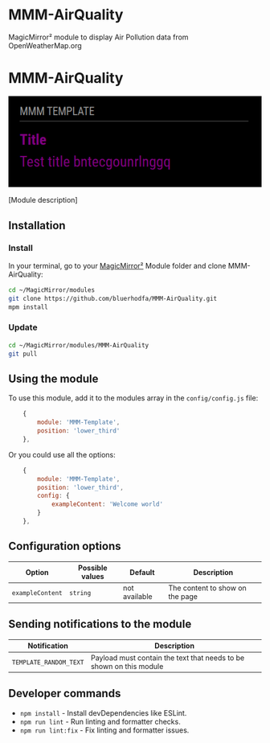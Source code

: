# MMM-AirQuality
 MagicMirror² module to display Air Pollution data from OpenWeatherMap.org


# MMM-AirQuality

![Example of MMM-AirQuality](./example_1.png)

[Module description]

## Installation

### Install

In your terminal, go to your [MagicMirror²][mm] Module folder and clone MMM-AirQuality:

```bash
cd ~/MagicMirror/modules
git clone https://github.com/bluerhodfa/MMM-AirQuality.git
mpm install
```

### Update

```bash
cd ~/MagicMirror/modules/MMM-AirQuality
git pull
```

## Using the module

To use this module, add it to the modules array in the `config/config.js` file:

```js
    {
        module: 'MMM-Template',
        position: 'lower_third'
    },
```

Or you could use all the options:

```js
    {
        module: 'MMM-Template',
        position: 'lower_third',
        config: {
            exampleContent: 'Welcome world'
        }
    },
```

## Configuration options

Option|Possible values|Default|Description
------|------|------|-----------
`exampleContent`|`string`|not available|The content to show on the page

## Sending notifications to the module

Notification|Description
------|-----------
`TEMPLATE_RANDOM_TEXT`|Payload must contain the text that needs to be shown on this module

## Developer commands

- `npm install` - Install devDependencies like ESLint.
- `npm run lint` - Run linting and formatter checks.
- `npm run lint:fix` - Fix linting and formatter issues.

[mm]: https://github.com/MagicMirrorOrg/MagicMirror

